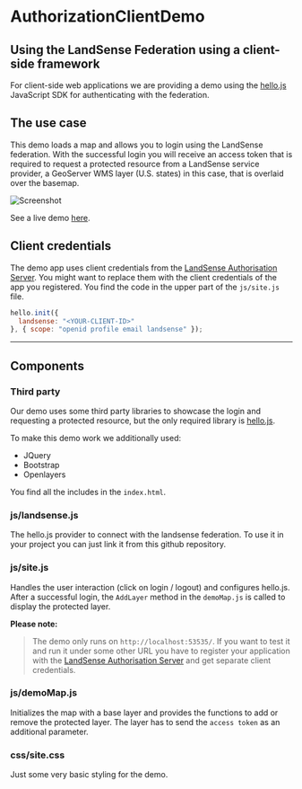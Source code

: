 # AuthorizationClientDemo

## Using the LandSense Federation using a client-side framework

For client-side web applications we are providing a demo using the [hello.js](https://github.com/MrSwitch/hello.js) JavaScript SDK for authenticating with the federation.

## The use case

This demo loads a map and allows you to login using the LandSense federation. With the successful login you will receive an access token that is required to request a protected resource from a LandSense service provider, a GeoServer WMS layer (U.S. states) in this case, that is overlaid over the basemap.

![Screenshot](https://s13.postimg.org/rupwkd0tj/hello-js-screen.png)

See a live demo [here](https://geo-wiki.org/tools/hellojs).

## Client credentials

The demo app uses client credentials from the [LandSense Authorisation Server](https://as.landsense.eu). You might want to replace them with the client credentials of the app you registered. You find the code in the upper part of the `js/site.js` file.

```javascript
hello.init({
  landsense: "<YOUR-CLIENT-ID>"
}, { scope: "openid profile email landsense" });
```

---

## Components

### Third party

Our demo uses some third party libraries to showcase the login and requesting a protected resource, but the only required library is [hello.js](https://github.com/MrSwitch/hello.js).

To make this demo work we additionally used:

- JQuery
- Bootstrap
- Openlayers

You find all the includes in the `index.html`.

### js/landsense.js

The hello.js provider to connect with the landsense federation. To use it in your project you can just link it from this github repository.

### js/site.js

Handles the user interaction (click on login / logout) and configures hello.js. After a successful login, the `AddLayer` method in the `demoMap.js` is called to display the protected layer.

**Please note:**

> The demo only runs on `http://localhost:53535/`. If you want to test it and run it under some other URL you have to register your application with the [LandSense Authorisation Server](https://as.landsense.eu) and get separate client credentials.

### js/demoMap.js

Initializes the map with a base layer and provides the functions to add or remove the protected layer. The layer has to send the `access token` as an additional parameter.

### css/site.css

Just some very basic styling for the demo.
